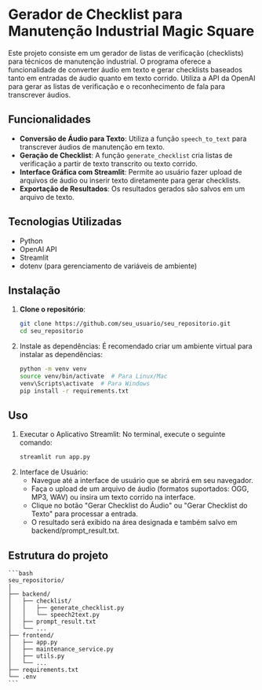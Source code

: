 # Gerador de Checklist para Manutenção Industrial Magic Square

Este projeto consiste em um gerador de listas de verificação (checklists) para técnicos de manutenção industrial. O programa oferece a funcionalidade de converter áudio em texto e gerar checklists baseados tanto em entradas de áudio quanto em texto corrido. Utiliza a API da OpenAI para gerar as listas de verificação e o reconhecimento de fala para transcrever áudios.

## Funcionalidades

- **Conversão de Áudio para Texto**: Utiliza a função `speech_to_text` para transcrever áudios de manutenção em texto.
- **Geração de Checklist**: A função `generate_checklist` cria listas de verificação a partir de texto transcrito ou texto corrido.
- **Interface Gráfica com Streamlit**: Permite ao usuário fazer upload de arquivos de áudio ou inserir texto diretamente para gerar checklists.
- **Exportação de Resultados**: Os resultados gerados são salvos em um arquivo de texto.

## Tecnologias Utilizadas

- Python
- OpenAI API
- Streamlit
- dotenv (para gerenciamento de variáveis de ambiente)

## Instalação

1. **Clone o repositório**:
   ```bash
   git clone https://github.com/seu_usuario/seu_repositorio.git
   cd seu_repositorio
   ```
2. Instale as dependências: É recomendado criar um ambiente virtual para instalar as dependências:
    ```bash
    python -m venv venv
    source venv/bin/activate  # Para Linux/Mac
    venv\Scripts\activate  # Para Windows
    pip install -r requirements.txt
    ```
## Uso
1. Executar o Aplicativo Streamlit: No terminal, execute o seguinte comando:
    ```bash
    streamlit run app.py
    ```
2. Interface de Usuário:
    - Navegue até a interface de usuário que se abrirá em seu navegador.
    - Faça o upload de um arquivo de áudio (formatos suportados: OGG, MP3, WAV) ou insira um texto corrido na interface.
    - Clique no botão "Gerar Checklist do Áudio" ou "Gerar Checklist do Texto" para processar a entrada.
    - O resultado será exibido na área designada e também salvo em backend/prompt_result.txt.
## Estrutura do projeto
    ```bash
    seu_repositorio/
    │
    ├── backend/
    │   ├── checklist/
    │   │   ├── generate_checklist.py
    │   │   └── speech2text.py
    │   ├── prompt_result.txt
    │   └── ...
    ├── frontend/
    │   ├── app.py
    │   ├── maintenance_service.py
    │   ├── utils.py
    │   └── ...
    ├── requirements.txt
    └── .env
    ```

